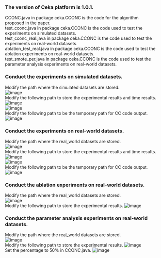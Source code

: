 ### The version of Ceka platform is 1.0.1.
CCONC.java in package ceka.CCONC is the code for the algorithm proposed in the paper.  
test_cconc.java in package ceka.CCONC is the code used to test the experiments on simulated datasets.  
test_cconc_real.java in package ceka.CCONC is the code used to test the experiments on real-world datasets.  
ablation_test_real.java in package ceka.CCONC is the code used to test the ablation experiments on real-world datasets.  
test_smote_per.java in package ceka.CCONC is the code used to test the parameter analysis experiments on real-world datasets.  
### Conduct the experiments on simulated datasets.
Modify the path where the simulated datasets are stored.  
![image](https://github.com/user-attachments/assets/206ec4f2-fda1-4b46-b2c3-9d5615927a11)  
Modify the following path to store the experimental results and time results.
![image](https://github.com/user-attachments/assets/221c4d08-4aba-4781-b22d-f0ac4663428d)  
![image](https://github.com/user-attachments/assets/5461ea06-6c9a-4b6e-b6fb-487f07e67ceb)  
Modify the following path to be the temporary path for CC code output.  
![image](https://github.com/user-attachments/assets/55739e29-655a-4e7d-a99f-22ed4bc7aa79)  
### Conduct the experiments on real-world datasets.
Modify the path where the real_world datasets are stored.  
![image](https://github.com/user-attachments/assets/0dfa9b67-1948-4921-a341-ef6995ee8c9f)  
Modify the following path to store the experimental results and time results.
![image](https://github.com/user-attachments/assets/284f59ba-d700-402a-a192-82ad3b7174ec)  
![image](https://github.com/user-attachments/assets/d2b26cb0-c8ac-47fe-bae6-bfd9b74c7883)  
Modify the following path to be the temporary path for CC code output.  
![image](https://github.com/user-attachments/assets/b8268e13-a2fe-4f02-a5b4-cabd234ae882)  
### Conduct the ablation experiments on real-world datasets.
Modify the path where the real_world datasets are stored.  
![image](https://github.com/user-attachments/assets/0dfa9b67-1948-4921-a341-ef6995ee8c9f)  
Modify the following path to store the experimental results.
![image](https://github.com/user-attachments/assets/1958bd1f-8af6-4d93-84a4-e286a437edd7)  
### Conduct the parameter analysis experiments on real-world datasets.
Modify the path where the real_world datasets are stored.  
![image](https://github.com/user-attachments/assets/0dfa9b67-1948-4921-a341-ef6995ee8c9f)  
Modify the following path to store the experimental results.
![image](https://github.com/user-attachments/assets/d1edac00-8465-43e5-9762-2f814b0d39cf)  
Set the percentage to 50% in CCONC.java.
![image](https://github.com/user-attachments/assets/5f912844-0634-49d4-bfd9-c4e6e8ea730b)

 


